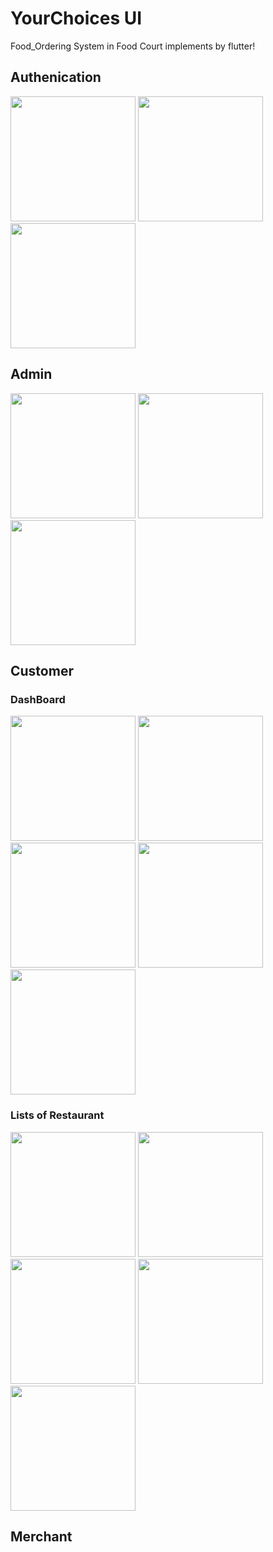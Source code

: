 # YourChoices UI
Food_Ordering System in Food Court implements by flutter!

## Authenication
<img src="https://github.com/pakkawat-boonsri/YourChoices/assets/91787198/49866da7-93ff-4f19-a9c8-e28e5fdecf29" width="200" />
<img src="https://github.com/pakkawat-boonsri/YourChoices/assets/91787198/e45edb84-d7c9-4bba-84b2-a06c7b344477" width="200" />
<img src="https://github.com/pakkawat-boonsri/YourChoices/assets/91787198/b8c05c62-6c3d-492c-8fff-5c660d326674" width="200" />

## Admin
<img src="https://github.com/pakkawat-boonsri/YourChoices/assets/91787198/8a41c0a0-5aa4-442e-820a-ba31c08cf36b" width="200" />
<img src="https://github.com/pakkawat-boonsri/YourChoices/assets/91787198/a51fd908-7d8a-492c-979e-0b09424f67af" width="200" />
<img src="https://github.com/pakkawat-boonsri/YourChoices/assets/91787198/01ff1229-d937-4dc8-b78f-817b8b80c8d2" width="200" />

## Customer
### DashBoard
<img src="https://github.com/pakkawat-boonsri/YourChoices/assets/91787198/14fd8f35-e987-485f-87e1-57e94b26a94e" width="200" />
<img src="https://github.com/pakkawat-boonsri/YourChoices/assets/91787198/07c67099-f1b6-40e3-903f-799e70363a3a" width="200" />
<img src="https://github.com/pakkawat-boonsri/YourChoices/assets/91787198/b93e09d6-d7aa-4640-85f2-c4b2b14dbd0e" width="200" />
<img src="https://github.com/pakkawat-boonsri/YourChoices/assets/91787198/fc12ec52-d62e-4dd6-850f-e7b0fb6496dd" width="200" />
<img src="https://github.com/pakkawat-boonsri/YourChoices/assets/91787198/2ceac8e1-f4ea-44ad-a349-b6b90545b616" width="200" />

### Lists of Restaurant
<img src="https://github.com/pakkawat-boonsri/YourChoices/assets/91787198/7e983d5a-b844-4fa0-bf94-db5835b79e46" width="200" />
<img src="https://github.com/pakkawat-boonsri/YourChoices/assets/91787198/7b8cc949-a6b8-4146-b47e-3862cd0c1d93" width="200" />
<img src="https://github.com/pakkawat-boonsri/YourChoices/assets/91787198/473cf918-4a55-474a-84cd-8b0c0fcc2786" width="200" />
<img src="https://github.com/pakkawat-boonsri/YourChoices/assets/91787198/01bb081d-1c07-471f-98f1-376ff9599216" width="200" />

<img src="" width="200" />

## Merchant


